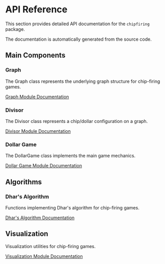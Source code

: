 # API Reference

This section provides detailed API documentation for the `chipfiring` package.

The documentation is automatically generated from the source code.

## Main Components

### Graph

The Graph class represents the underlying graph structure for chip-firing games.

[Graph Module Documentation](apidocs/chipfiring/chipfiring.graph.md)

### Divisor

The Divisor class represents a chip/dollar configuration on a graph.

[Divisor Module Documentation](apidocs/chipfiring/chipfiring.divisor.md)

### Dollar Game

The DollarGame class implements the main game mechanics.

[Dollar Game Module Documentation](apidocs/chipfiring/chipfiring.dollar_game.md)

## Algorithms

### Dhar's Algorithm

Functions implementing Dhar's algorithm for chip-firing games.

[Dhar's Algorithm Documentation](apidocs/chipfiring/chipfiring.dhar.md)

## Visualization

Visualization utilities for chip-firing games.

[Visualization Module Documentation](apidocs/chipfiring/chipfiring.visualization.md)
